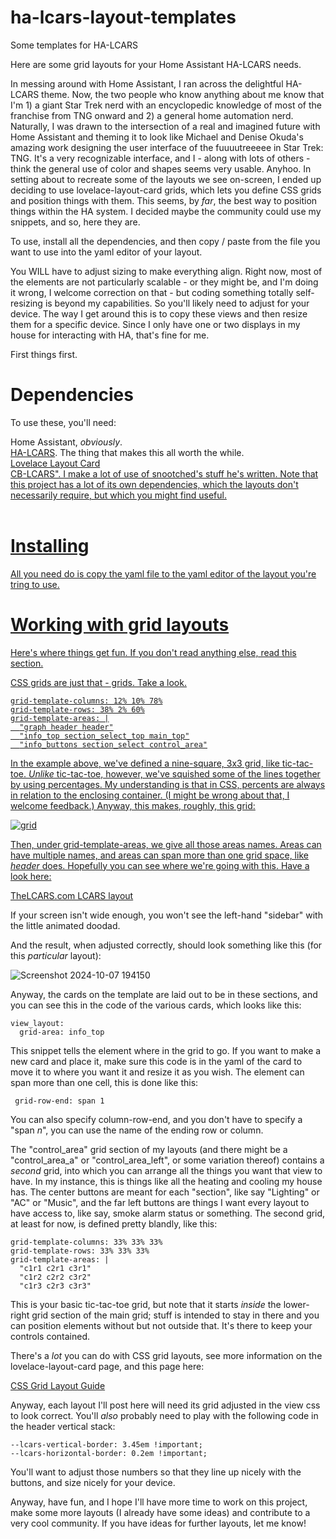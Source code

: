 # ha-lcars-layout-templates
Some templates for HA-LCARS

Here are some grid layouts for your Home Assistant HA-LCARS needs.

In messing around with Home Assistant, I ran across the delightful HA-LCARS theme. Now, the two people who know anything about me know that I'm 1) a giant Star Trek nerd with an encyclopedic knowledge of most of the franchise from TNG onward and 2) a general home automation nerd. Naturally, I was drawn to the intersection of a real and imagined future with Home Assistant and theming it to look like Michael and Denise Okuda's amazing work designing the user interface of the fuuuutreeeee in Star Trek: TNG. It's a very recognizable interface, and I - along with lots of others - think the general use of color and shapes seems very usable. Anyhoo. In setting about to recreate some of the layouts we see on-screen, I ended up deciding to use lovelace-layout-card grids, which lets you define CSS grids and position things with them. This seems, by *far*, the best way to position things within the HA system. I decided maybe the community could use my snippets, and so, here they are.

To use, install all the dependencies, and then copy / paste from the file you want to use into the yaml editor of your layout.

You WILL have to adjust sizing to make everything align. Right now, most of the elements are not particularly scalable - or they might be, and I'm doing it wrong, I welcome correction on that - but coding something totally self-resizing is beyond my capabilities. So you'll likely need to adjust for your device. The way I get around this is to copy these views and then resize them for a specific device. Since I only have one or two displays in my house for interacting with HA, that's fine for me.

First things first.

<h1>Dependencies</h1>

To use these, you'll need:

Home Assistant, *obviously*.<br>
<a href="https://github.com/th3jesta/ha-lcars">HA-LCARS</a>. The thing that makes this all worth the while.<br>
<a href="https://github.com/thomasloven/lovelace-layout-card">Lovelace Layout Card</a><br>
<a href="https://github.com/snootched/cb-lcars">CB-LCARS". I make a lot of use of snootched's stuff he's written. Note that this project has a lot of its own dependencies, which the layouts don't necessarily require, but which you might find useful.<br><br>

<h1>Installing</h1>

All you need do is copy the yaml file to the yaml editor of the layout you're tring to use.

<h1>Working with grid layouts</h1>

Here's where things get fun. If you don't read anything else, read this section.

CSS grids are just that - grids. Take a look.

```
grid-template-columns: 12% 10% 78%
grid-template-rows: 38% 2% 60%
grid-template-areas: |
  "graph header header"
  "info_top section_select_top main_top"
  "info_buttons section_select control_area"
```

In the example above, we've defined a nine-square, 3x3 grid, like tic-tac-toe. _Unlike_ tic-tac-toe, however, we've squished some of the lines together by using percentages. My understanding is that in CSS, percents are always in relation to the enclosing container. (I might be wrong about that, I welcome feedback.) Anyway, this makes, roughly, this grid:

![grid](https://github.com/user-attachments/assets/e110a1c7-10f8-4506-9d26-e4fdcdccccbf)

Then, under grid-template-areas, we give all those areas names. Areas can have multiple names, and areas can span more than one grid space, like _header_ does. Hopefully you can see where we're going with this. Have a look here:

<a href="https://www.thelcars.com/themes/nemesis-blue.html">TheLCARS.com LCARS layout</a>

If your screen isn't wide enough, you won't see the left-hand "sidebar" with the little animated doodad.

And the result, when adjusted correctly, should look something like this (for this _particular_ layout):

![Screenshot 2024-10-07 194150](https://github.com/user-attachments/assets/6da94ffd-f5e3-4314-8e00-85ff632e5633)

Anyway, the cards on the template are laid out to be in these sections, and you can see this in the code of the various cards, which looks like this:

```
view_layout:
  grid-area: info_top
```

This snippet tells the element where in the grid to go. If you want to make a new card and place it, make sure this code is in the yaml of the card to move it to where you want it and resize it as you wish. The element can span more than one cell, this is done like this:

```
 grid-row-end: span 1
```

You can also specify column-row-end, and you don't have to specify a "span _n_", you can use the name of the ending row or column.

The "control_area" grid section of my layouts (and there might be a "control_area_a" or "control_area_left", or some variation thereof) contains a _second_ grid, into which you can arrange all the things you want that view to have. In my instance, this is things like all the heating and cooling my house has. The center buttons are meant for each "section", like say "Lighting" or "AC" or "Music", and the far left buttons are things I want every layout to have access to, like say, smoke alarm status or something. The second grid, at least for now, is defined pretty blandly, like this:

```
grid-template-columns: 33% 33% 33%
grid-template-rows: 33% 33% 33%
grid-template-areas: |
  "c1r1 c2r1 c3r1"
  "c1r2 c2r2 c3r2"
  "c1r3 c2r3 c3r3"
```

This is your basic tic-tac-toe grid, but note that it starts _inside_ the lower-right grid section of the main grid; stuff is intended to stay in there and you can position elements without but not outside that. It's there to keep your controls contained.

There's a _lot_ you can do with CSS grid layouts, see more information on the lovelace-layout-card page, and this page here:

<a href="https://css-tricks.com/snippets/css/complete-guide-grid/">CSS Grid Layout Guide</a>

Anyway, each layout I'll post here will need its grid adjusted in the view css to look correct. You'll _also_ probably need to play with the following code in the header vertical stack:

```
--lcars-vertical-border: 3.45em !important;
--lcars-horizontal-border: 0.2em !important;
```

You'll want to adjust those numbers so that they line up nicely with the buttons, and size nicely for your device.

Anyway, have fun, and I hope I'll have more time to work on this project, make some more layouts (I already have some ideas) and contribute to a very cool community. If you have ideas for further layouts, let me know!
